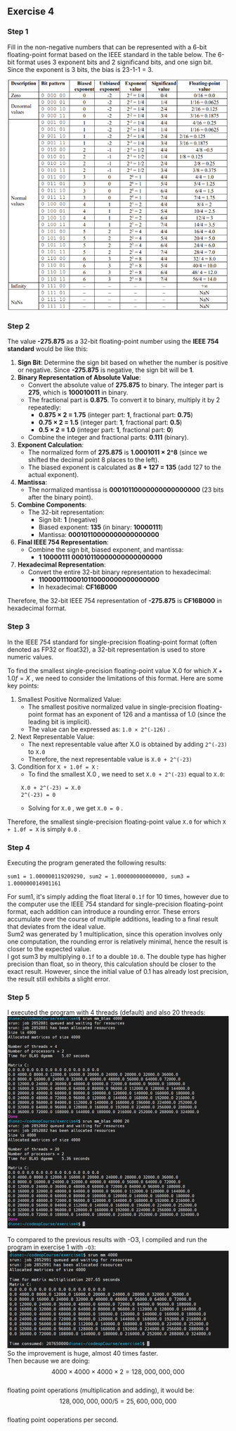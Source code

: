 ## Exercise 4  
  
### Step 1  
Fill in the non-negative numbers that can be represented with a 6-bit floating-point format based on the IEEE standard in the table below. The 6-bit format uses 3 exponent bits and 2 significand bits, and one sign bit. Since the exponent is 3 bits, the bias is 23-1-1 = 3.  
  
![e4-s1](image-2.png)  
  
### Step 2  
The value **-275.875** as a 32-bit floating-point number using the **IEEE 754 standard** would be like this:  

1. **Sign Bit**: Determine the sign bit based on whether the number is positive or negative. Since **-275.875** is negative, the sign bit will be **1**.  
2. **Binary Representation of Absolute Value**:  
   - Convert the absolute value of **275.875** to binary. The integer part is **275**, which is **100010011** in binary.  
   - The fractional part is **0.875**. To convert it to binary, multiply it by 2 repeatedly:  
     - **0.875 × 2 = 1.75** (integer part: **1**, fractional part: **0.75**)  
     - **0.75 × 2 = 1.5** (integer part: **1**, fractional part: **0.5**)  
     - **0.5 × 2 = 1.0** (integer part: **1**, fractional part: **0**)
   - Combine the integer and fractional parts: **0.111** (binary).  
3. **Exponent Calculation**:  
   - The normalized form of **275.875** is **1.0001011 × 2^8** (since we shifted the decimal point 8 places to the left).
   - The biased exponent is calculated as **8 + 127 = 135** (add 127 to the actual exponent).  
4. **Mantissa**:  
   - The normalized mantissa is **00010110000000000000000** (23 bits after the binary point).    
5. **Combine Components**:  
   - The 32-bit representation:  
     - Sign bit: **1** (negative)  
     - Biased exponent: **135** (in binary: **10000111**)  
     - Mantissa: **00010110000000000000000**  
6. **Final IEEE 754 Representation**:  
   - Combine the sign bit, biased exponent, and mantissa:  
     - **1 10000111 00010110000000000000000**  
7. **Hexadecimal Representation**:  
   - Convert the entire 32-bit binary representation to hexadecimal:  
     - **11000011100010110000000000000000**  
     - In hexadecimal: **CF16B000**  
  
Therefore, the 32-bit IEEE 754 representation of **-275.875** is **CF16B000** in hexadecimal format.
  
### Step 3  
In the IEEE 754 standard for single-precision floating-point format (often denoted as FP32 or float32), a 32-bit representation is used to store numeric values.  
  
To find the smallest single-precision floating-point value X.0 for which $X + 1.0f = X$ , we need to consider the limitations of this format. Here are some key points:  
1. Smallest Positive Normalized Value:  
    - The smallest positive normalized value in single-precision floating-point format has an exponent of 126 and a mantissa of 1.0 (since the leading bit is implicit).  
    - The value can be expressed as: `1.0 × 2^(-126)` .  
2. Next Representable Value:  
    - The next representable value after X.0 is obtained by adding `2^(-23)` to `X.0`
    - Therefore, the next representable value is `X.0 + 2^(-23)`  
3. Condition for `X + 1.0f = X` :  
    - To find the smallest X.0 , we need to set `X.0 + 2^(-23)` equal to `X.0`:
    ```  
     X.0 + 2^(-23) = X.0
     2^(-23) = 0
    ```  
    - Solving for `X.0` , we get `X.0 = 0` .
  
Therefore, the smallest single-precision floating-point value `X.0` for which `X + 1.0f = X` is simply `0.0` .

### Step 4  
Executing the program generated the following results:
```
sum1 = 1.000000119209290, sum2 = 1.000000000000000, sum3 = 1.000000014901161
```
For sum1, it's simply adding the float literal `0.1f` for 10 times, however due to the computer use the IEEE 754 standard for single-precision floating-point format, each addition can introduce a rounding error. These errors accumulate over the course of multiple additions, leading to a final result that deviates from the ideal value.  
Sum2 was generated by 1 multiplication, since this operation involves only one computation, the rounding error is relatively minimal, hence the result is closer to the expected value.  
I got sum3 by multiplying `0.1f` to a double `10.0`. The double type has higher precision than float, so in theory, this calculation should be closer to the exact result. However, since the initial value of 0.1 has already lost precision, the result still exhibits a slight error.  
  
### Step 5  
  
I executed the program with 4 threads (default) and also 20 threads:  
![e3.s5](image.png)  
  
To compared to the previous results with -O3, I compiled and run the program in exercise 1 with `-O3`:  
![e3.s5.e1](image-1.png)  
So the improvement is huge, almost 40 times faster.  
Then because we are doing:
$$ 4000  \times 4000  \times  4000  \times 2 = 128,000,000,000 $$  
floating point operations (multiplication and adding), it would be:  
$$ 128,000,000,000 / 5 = 25,600,000,000 $$  
floating point ooperations per second.  